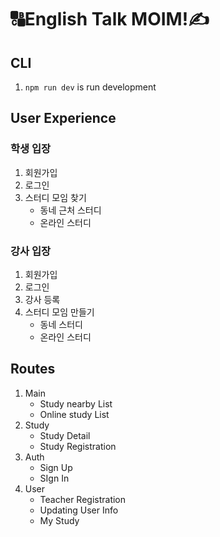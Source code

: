 # 🔠English Talk MOIM!✍️

## CLI

1. `npm run dev` is run development

## User Experience

### 학생 입장

1.  회원가입
2.  로그인
3.  스터디 모임 찾기
    - 동네 근처 스터디
    - 온라인 스터디

### 강사 입장

1.  회원가입
2.  로그인
3.  강사 등록
4.  스터디 모임 만들기
    - 동네 스터디
    - 온라인 스터디

## Routes

1. Main
   - Study nearby List
   - Online study List
2. Study
   - Study Detail
   - Study Registration
3. Auth
   - Sign Up
   - SIgn In
4. User
   - Teacher Registration
   - Updating User Info
   - My Study
